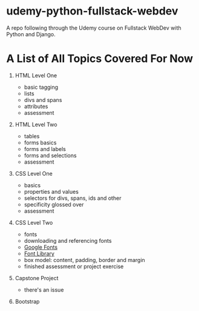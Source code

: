 # udemy-python-fullstack-webdev
A repo following through the Udemy course on Fullstack WebDev with Python and Django.


# A List of All Topics Covered For Now
1. HTML Level One
	- basic tagging
	- lists
	- divs and spans
	- attributes
	- assessment
2. HTML Level Two
	- tables
	- forms basics
	- forms and labels
	- forms and selections
	- assessment

3. CSS Level One
	- basics
	- properties and values
	- selectors for divs, spans, ids and other
	- specificity glossed over
	- assessment

4. CSS Level Two
	- fonts
	- downloading and referencing fonts
	- [Google Fonts](fonts.google.com)
	- [Font Library](https://fontlibrary.org/)
	- box model: content, padding, border and margin
	- finished assessment or project exercise
5. Capstone Project
	- there's an issue

6. Bootstrap

